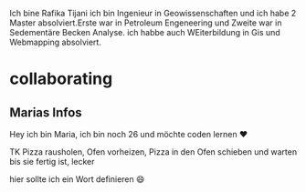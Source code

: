 
Ich bine Rafika Tijani ich bin Ingenieur in Geowissenschaften und ich habe 2 Master absolviert.Erste war in Petroleum Engeneering und Zweite war in Sedementäre Becken Analyse. ich habbe auch WEiterbildung in Gis und Webmapping absolviert.

# collaborating

## Marias Infos

Hey ich bin Maria, ich bin noch 26 und möchte coden lernen :heart:

TK Pizza rausholen, Ofen vorheizen,  Pizza in den Ofen schieben und warten bis sie fertig ist, lecker

hier sollte ich ein Wort definieren :smile:
